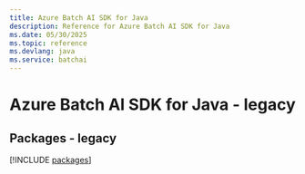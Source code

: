 ```yaml
---
title: Azure Batch AI SDK for Java
description: Reference for Azure Batch AI SDK for Java
ms.date: 05/30/2025
ms.topic: reference
ms.devlang: java
ms.service: batchai
---
```

# Azure Batch AI SDK for Java - legacy
## Packages - legacy
[!INCLUDE [packages](batch-ai-index.md)]